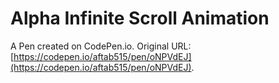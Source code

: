 # Alpha Infinite Scroll Animation

A Pen created on CodePen.io. Original URL: [https://codepen.io/aftab515/pen/oNPVdEJ](https://codepen.io/aftab515/pen/oNPVdEJ).

